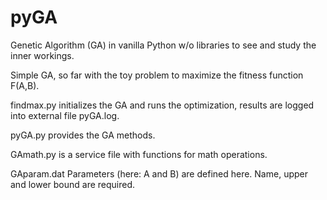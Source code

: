 # pyGA
Genetic Algorithm (GA) in vanilla Python w/o libraries to see and study the inner workings.

Simple GA, so far with the toy problem to maximize the fitness function F(A,B).



<p>
findmax.py initializes the GA and runs the optimization, results are logged into external file pyGA.log.<p>
pyGA.py provides the GA methods.<p>
GAmath.py is a service file with functions for math operations.<p>
GAparam.dat Parameters (here: A and B) are defined here. Name, upper and lower bound are required.<p>



